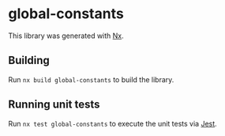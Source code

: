 # global-constants

This library was generated with [Nx](https://nx.dev).

## Building

Run `nx build global-constants` to build the library.

## Running unit tests

Run `nx test global-constants` to execute the unit tests via [Jest](https://jestjs.io).
